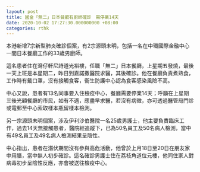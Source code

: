 ```yaml
---
layout: post
title: 國金「無二」日本餐廳有廚師確診　需停業14天
date: 2020-10-02 17:27:30.000000000 +08:00
categories: rthk
---
```


本港新增7宗新型肺炎確診個案，有2宗源頭未明，包括一名在中環國際金融中心一間日本餐廳工作的33歲男廚師。

這名患者住在灣仔軒尼詩道光裕樓，任職「無二」日本餐廳，上星期五發燒，最後一天上班是本星期二，昨日到嘉諾撒醫院求醫，其後確診。他在餐廳負責煮熟食，工作時有戴口罩，沒有接觸食客，衞生防護中心認為食客感染風險不高。

中心又說，患者有13名同事要入住檢疫中心，餐廳需要停業14天；呼籲在上星期三後光顧餐廳的市民，如有不適，應盡早求醫，若沒有病徵，亦可透過醫管局門診或電郵至中心索取樣本瓶留樣本檢測。

另一宗源頭未明個案，涉及伊利沙伯醫院一名25歲男護士，他主要負責臨床工作，過去14天無接觸患者，醫院經追蹤下，已為50名員工及50名病人檢測，當中有49名員工及49名病人檢測結果呈陰性。

中心指出，患者在潛伏期間沒有參與高危活動，他曾於上月18日至20日在朋友家中用膳，當中無人初步確診。這名確診男護士住在荔枝角道位元樓，他同住家人對病毒初步呈陰性反應，亦會被送往檢疫中心。
